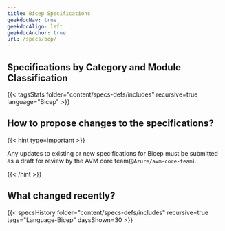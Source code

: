 ```yaml
---
title: Bicep Specifications
geekdocNav: true
geekdocAlign: left
geekdocAnchor: true
url: /specs/bcp/
---
```


## Specifications by Category and Module Classification

{{< tagsStats folder="content/specs-defs/includes" recursive=true language="Bicep" >}}

## How to propose changes to the specifications?

{{< hint type=important >}}

Any updates to existing or new specifications for Bicep must be submitted as a draft for review by the AVM core team(`@Azure/avm-core-team`).

{{< /hint >}}

## What changed recently?

{{< specsHistory folder="content/specs-defs/includes" recursive=true tags="Language-Bicep" daysShown=30 >}}
